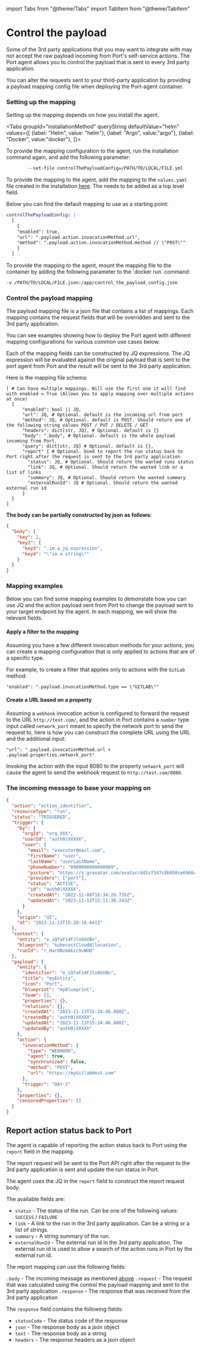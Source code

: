import Tabs from "@theme/Tabs"
import TabItem from "@theme/TabItem"

# Control the payload

Some of the 3rd party applications that you may want to integrate with may not accept the raw payload incoming from
Port's
self-service actions. The Port agent allows you to control the payload that is sent to every 3rd party application.

You can alter the requests sent to your third-party application by providing a payload mapping config file when
deploying the
Port-agent container.

### Setting up the mapping

Setting up the mapping depends on how you install the agent.

<Tabs groupId="installationMethod" queryString defaultValue="helm" values={[
  {label: "Helm", value: "helm"},
  {label: "Argo", value:"argo"},
  {label: "Docker", value:"docker"},
]}>

<TabItem value="helm">

To provide the mapping configuration to the agent, run the installation command again, and add the following parameter:

```bash showLineNumbers
        --set-file controlThePayloadConfig=/PATH/TO/LOCAL/FILE.yml
```

</TabItem>

<TabItem value="argo">

To provide the mapping to the agent, add the mapping to the `values.yaml` file created in the installation [here](https://docs.getport.io/create-self-service-experiences/setup-backend/webhook/port-execution-agent/installation-methods/argocd#installation). The needs to be added as a top level field.

Below you can find the default mapping to use as a starting point:

```yaml showLineNumbers
controlThePayloadConfig: |
  [
    {
    "enabled": true,
    "url": ".payload.action.invocationMethod.url",
    "method": ".payload.action.invocationMethod.method // \"POST\""
    }
  ]
```
</TabItem>

<TabItem value="docker">
To provide the mapping to the agent, mount the mapping file to the container by adding the following parameter to the `docker run` command:

```bash showLineNumbers
-v /PATH/TO/LOCAL/FILE.json:/app/control_the_payload_config.json
```
</TabItem>

</Tabs>

### Control the payload mapping

The payload mapping file is a json file that contains a list of mappings. Each mapping contains the request fields that
will be overridden and sent to the 3rd party application.

You can see examples showing how to deploy the Port agent with different mapping configurations for various common use
cases below.

Each of the mapping fields can be constructed by JQ expressions. The JQ expression will be evaluated against the
original payload that is sent to the port agent from Port and the result will be sent to the 3rd party application.

Here is the mapping file schema:

```showLineNumbers
[ # Can have multiple mappings. Will use the first one it will find with enabled = True (Allows you to apply mapping over multiple actions at once)
  {
      "enabled": bool || JQ,
      "url": JQ, # Optional. default is the incoming url from port
      "method": JQ, # Optional. default is POST. Should return one of the following string values POST / PUT / DELETE / GET
      "headers": dict[str, JQ], # Optional. default is {}
      "body": ".body", # Optional. default is the whole payload incoming from Port.
      "query": dict[str, JQ] # Optional. default is {},
      "report" { # Optional. Used to report the run status back to Port right after the request is sent to the 3rd party application
        "status": JQ, # Optional. Should return the wanted runs status
        "link": JQ, # Optional. Should return the wanted link or a list of links
        "summary": JQ, # Optional. Should return the wanted summary
        "externalRunId": JQ # Optional. Should return the wanted external run id
      }
  }
]
```

**The body can be partially constructed by json as follows:**

```json showLineNumbers
{
  "body": {
    "key": 2,
    "key2": {
      "key3": ".im.a.jq.expression",
      "key4": "\"im a string\""
    }
  }
}
```

### Mapping examples

Below you can find some mapping examples to demonstate how you can use JQ and the action payload sent from Port to change the payload sent to your target endpoint by the agent.
In each mapping, we will show the relevant fields.

#### Apply a filter to the mapping

Assuming you have a few different invocation methods for your actions, you can create a mapping configuration that is only applied to actions that are of a specific type.

For example, to create a filter that applies only to actions with the `GitLab` method:

```text showLineNumbers
"enabled": ".payload.invocationMethod.type == \"GITLAB\""
```

#### Create a URL based on a property

Assuming a `webhook` invocation action is configured to forward the request to the URL `http://test.com/`, and the action in Port contains a `number` type input called `network_port` meant to specify the network port to send the request to, here is how you can construct the complete URL using the URL and the additional input:

```text showLineNumbers
"url": ".payload.invocationMethod.url + .payload.properties.network_port"
```

Invoking the action with the input 8080 to the property `network_port` will cause the agent to send the webhook request to `http://test.com/8080`.

### The incoming message to base your mapping on

```json showLineNumbers
{
  "action": "action_identifier",
  "resourceType": "run",
  "status": "TRIGGERED",
  "trigger": {
    "by": {
      "orgId": "org_XXX",
      "userId": "auth0|XXXXX",
      "user": {
        "email": "executor@mail.com",
        "firstName": "user",
        "lastName": "userLastName",
        "phoneNumber": "0909090909090909",
        "picture": "https://s.gravatar.com/avatar/dd1cf547c8b950ce6966c050234ac997?s=480&r=pg&d=https%3A%2F%2Fcdn.auth0.com%2Favatars%2Fga.png",
        "providers": ["port"],
        "status": "ACTIVE",
        "id": "auth0|XXXXX",
        "createdAt": "2022-12-08T16:34:20.735Z",
        "updatedAt": "2023-11-13T15:11:38.243Z"
      }
    },
    "origin": "UI",
    "at": "2023-11-13T15:20:16.641Z"
  },
  "context": {
    "entity": "e_iQfaF14FJln6GVBn",
    "blueprint": "kubecostCloudAllocation",
    "runId": "r_HardNzG6kzc9vWOQ"
  },
  "payload": {
    "entity": {
      "identifier": "e_iQfaF14FJln6GVBn",
      "title": "myEntity",
      "icon": "Port",
      "blueprint": "myBlueprint",
      "team": [],
      "properties": {},
      "relations": {},
      "createdAt": "2023-11-13T15:24:46.880Z",
      "createdBy": "auth0|XXXXX",
      "updatedAt": "2023-11-13T15:24:46.880Z",
      "updatedBy": "auth0|XXXXX"
    },
    "action": {
      "invocationMethod": {
        "type": "WEBHOOK",
        "agent": true,
        "synchronized": false,
        "method": "POST",
        "url": "https://myGitlabHost.com"
      },
      "trigger": "DAY-2"
    },
    "properties": {},
    "censoredProperties": []
  }
}
```

## Report action status back to Port

The agent is capable of reporting the action status back to Port using the `report` field in the mapping.

The report request will be sent to the Port API right after the request to the 3rd party application is sent and update
the run status in Port.

The agent uses the JQ in the `report` field to construct the report request body.

The available fields are:

- `status` - The status of the run. Can be one of the following values: `SUCCESS` / `FAILURE`
- `link` - A link to the run in the 3rd party application. Can be a string or a list of strings.
- `summary` - A string summary of the run.
- `externalRunId` - The external run id in the 3rd party application. The external run id is used to allow a search of
  the action runs in Port by the external run id.

The report mapping can use the following fields:

`.body` - The incoming message as mentioned [above](#the-incoming-message-to-base-your-mapping-on)
`.request` - The request that was calculated using the control the payload mapping and sent to the 3rd party application
`.response` - The response that was received from the 3rd party application

The `response` field contains the following fields:

- `statusCode` - The status code of the response
- `json` - The response body as a json object
- `text` - The response body as a string
- `headers` - The response headers as a json object
